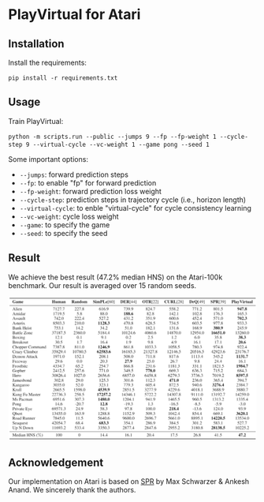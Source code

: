 # PlayVirtual for Atari
## Installation
Install the requirements:
~~~
pip install -r requirements.txt
~~~

## Usage
Train PlayVirtual:
~~~
python -m scripts.run --public --jumps 9 --fp --fp-weight 1 --cycle-step 9 --virtual-cycle --vc-weight 1 --game pong --seed 1
~~~
Some important options:
* `--jumps`: forward prediction steps
* `--fp`: to enable "fp" for forward prediction
* `--fp-weight`: forward prediction loss weight
* `--cycle-step`: prediction steps in trajectory cycle (i.e., horizon length)
* `--virtual-cycle`: to enble "virtual-cycle" for cycle consistency learning
* `--vc-weight`: cycle loss weight
* `--game`: to specify the game
* `--seed`: to specify the seed

## Result
We achieve the best result (47.2% median HNS) on the Atari-100k benchmark. Our result is averaged over 15 random seeds.

![image](./figs/Atari-100k.png)

## Acknowledgement
Our implementation on Atari is based on [SPR](https://github.com/mila-iqia/spr) by Max Schwarzer & Ankesh Anand. We sincerely thank the authors.
